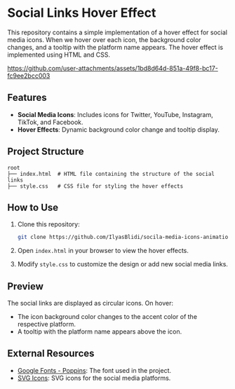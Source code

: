 # Social Links Hover Effect

This repository contains a simple implementation of a hover effect for social media icons. When we hover over each icon, the background color changes, and a tooltip with the platform name appears. The hover effect is implemented using HTML and CSS.

https://github.com/user-attachments/assets/1bd8d64d-851a-49f8-bc17-fc9ee2bcc003

## Features
- **Social Media Icons**: Includes icons for Twitter, YouTube, Instagram, TikTok, and Facebook.
- **Hover Effects**: Dynamic background color change and tooltip display.

## Project Structure
```
root
├── index.html  # HTML file containing the structure of the social links
├── style.css   # CSS file for styling the hover effects
```

## How to Use

1. Clone this repository:
    ```bash
    git clone https://github.com/IlyasBlidi/socila-media-icons-animation.git
    ```

2. Open `index.html` in your browser to view the hover effects.

3. Modify `style.css` to customize the design or add new social media links.

## Preview
The social links are displayed as circular icons. On hover:
- The icon background color changes to the accent color of the respective platform.
- A tooltip with the platform name appears above the icon.

## External Resources
- [Google Fonts - Poppins](https://fonts.google.com/specimen/Poppins): The font used in the project.
- [SVG Icons](https://simpleicons.org/): SVG icons for the social media platforms.
